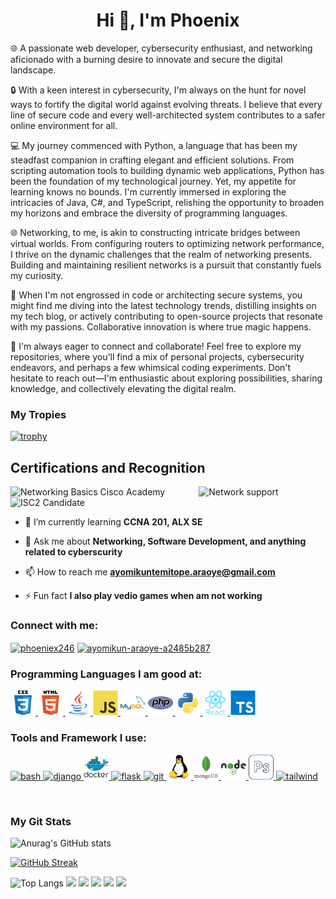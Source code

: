<h1 align="center">Hi 👋, I'm Phoenix</h1>

<p>🌐 A passionate web developer, cybersecurity enthusiast, and networking aficionado with a burning desire to innovate and secure the digital landscape.

🔒 With a keen interest in cybersecurity, I'm always on the hunt for novel ways to fortify the digital world against evolving threats. I believe that every line of secure code and every well-architected system contributes to a safer online environment for all.

💻 My journey commenced with Python, a language that has been my steadfast companion in crafting elegant and efficient solutions. From scripting automation tools to building dynamic web applications, Python has been the foundation of my technological journey. Yet, my appetite for learning knows no bounds. I'm currently immersed in exploring the intricacies of Java, C#, and TypeScript, relishing the opportunity to broaden my horizons and embrace the diversity of programming languages.

🌐 Networking, to me, is akin to constructing intricate bridges between virtual worlds. From configuring routers to optimizing network performance, I thrive on the dynamic challenges that the realm of networking presents. Building and maintaining resilient networks is a pursuit that constantly fuels my curiosity.

🚀 When I'm not engrossed in code or architecting secure systems, you might find me diving into the latest technology trends, distilling insights on my tech blog, or actively contributing to open-source projects that resonate with my passions. Collaborative innovation is where true magic happens.

🔗 I'm always eager to connect and collaborate! Feel free to explore my repositories, where you'll find a mix of personal projects, cybersecurity endeavors, and perhaps a few whimsical coding experiments. Don't hesitate to reach out—I'm enthusiastic about exploring possibilities, sharing knowledge, and collectively elevating the digital realm.</p>

<h3 align="left">My Tropies</h3>


[![trophy](https://github-profile-trophy.vercel.app/?username=phoenixdahdev&theme=onedark)](https://github.com/ryo-ma/github-profile-trophy)


<h2>Certifications and Recognition</h2>

<img src="networking-basics.png" alt="Networking Basics Cisco Academy" style="height: 150px; margin-right: 50px;"> <img src="network-support-and-security.png" alt="Network support" style="height: 150px; margin-right: 50px"> <img src="isc2-candidate.png" alt="ISC2 Candidate" style="height: 150px; margin-right: 50px"> 

- 🌱 I’m currently learning **CCNA 201, ALX SE**

- 💬 Ask me about **Networking, Software Development, and anything related to cyberscurity**

- 📫 How to reach me **ayomikuntemitope.araoye@gmail.com**

- ⚡ Fun fact **I also play vedio games when am not working**

<h3 align="left">Connect with me:</h3>
<p align="left">
<a href="https://twitter.com/phoeniex246" target="blank"><img align="center" src="https://raw.githubusercontent.com/rahuldkjain/github-profile-readme-generator/master/src/images/icons/Social/twitter.svg" alt="phoeniex246" height="30" width="40" /></a>
<a href="https://linkedin.com/in/ayomikun-araoye-235313333" target="blank"><img align="center" src="https://raw.githubusercontent.com/rahuldkjain/github-profile-readme-generator/master/src/images/icons/Social/linked-in-alt.svg" alt="ayomikun-araoye-a2485b287" height="30" width="40" /></a>
</p>

<h3 align="left"> Programming Languages I am good at:</h3>
<p align="left"> 
  <a href="https://www.w3schools.com/css/" target="_blank" rel="noreferrer"> 
    <img src="https://raw.githubusercontent.com/devicons/devicon/master/icons/css3/css3-original-wordmark.svg" alt="css3" width="40" height="40"/> 
  </a> 
  <a href="https://www.w3.org/html/" target="_blank" rel="noreferrer"> 
    <img src="https://raw.githubusercontent.com/devicons/devicon/master/icons/html5/html5-original-wordmark.svg" alt="html5" width="40" height="40"/>
  </a> 
  <a href="https://www.java.com" target="_blank" rel="noreferrer"> 
    <img src="https://raw.githubusercontent.com/devicons/devicon/master/icons/java/java-original.svg" alt="java" width="40" height="40"/> 
  </a> 
  <a href="https://developer.mozilla.org/en-US/docs/Web/JavaScript" target="_blank" rel="noreferrer"> 
    <img src="https://raw.githubusercontent.com/devicons/devicon/master/icons/javascript/javascript-original.svg" alt="javascript" width="40" height="40"/> 
  </a> 
  <a href="https://www.mysql.com/" target="_blank" rel="noreferrer"> 
    <img src="https://raw.githubusercontent.com/devicons/devicon/master/icons/mysql/mysql-original-wordmark.svg" alt="mysql" width="40" height="40"/> 
  </a> 
  <a href="https://www.php.net" target="_blank" rel="noreferrer"> 
    <img src="https://raw.githubusercontent.com/devicons/devicon/master/icons/php/php-original.svg" alt="php" width="40" height="40"/> 
  </a> 
  <a href="https://www.python.org" target="_blank" rel="noreferrer"> 
    <img src="https://raw.githubusercontent.com/devicons/devicon/master/icons/python/python-original.svg" alt="python" width="40" height="40"/>
  </a>  
   <a href="https://reactjs.org/" target="_blank" rel="noreferrer"> 
      <img src="https://raw.githubusercontent.com/devicons/devicon/master/icons/react/react-original-wordmark.svg" alt="react" width="40" height="40"/> 
   </a>
  <a href="https://www.typescriptlang.org/" target="_blank" rel="noreferrer"> 
    <img src="https://raw.githubusercontent.com/devicons/devicon/master/icons/typescript/typescript-original.svg" alt="typescript" width="40" height="40"/> 
  </a>  
</p>

<h3 align="left">Tools and Framework I use:</h3>
<p align="left"> 
  <a href="https://www.gnu.org/software/bash/" target="_blank" rel="noreferrer"> 
    <img src="https://www.vectorlogo.zone/logos/gnu_bash/gnu_bash-icon.svg" alt="bash" width="40" height="40"/> 
  </a> 
  <a href="https://www.djangoproject.com/" target="_blank" rel="noreferrer"> 
    <img src="https://cdn.worldvectorlogo.com/logos/django.svg" alt="django" width="40" height="40"/> 
  </a> 
  <a href="https://www.docker.com/" target="_blank" rel="noreferrer"> 
    <img src="https://raw.githubusercontent.com/devicons/devicon/master/icons/docker/docker-original-wordmark.svg" alt="docker" width="40" height="40"/> 
  </a> 
  <a href="https://flask.palletsprojects.com/" target="_blank" rel="noreferrer"> 
    <img src="https://www.vectorlogo.zone/logos/pocoo_flask/pocoo_flask-icon.svg" alt="flask" width="40" height="40"/> 
  </a> 
  <a href="https://git-scm.com/" target="_blank" rel="noreferrer"> 
    <img src="https://www.vectorlogo.zone/logos/git-scm/git-scm-icon.svg" alt="git" width="40" height="40"/> 
  </a> 
  <a href="https://www.linux.org/" target="_blank" rel="noreferrer"> 
    <img src="https://raw.githubusercontent.com/devicons/devicon/master/icons/linux/linux-original.svg" alt="linux" width="40" height="40"/> 
  </a> 
  <a href="https://www.mongodb.com/" target="_blank" rel="noreferrer"> 
    <img src="https://raw.githubusercontent.com/devicons/devicon/master/icons/mongodb/mongodb-original-wordmark.svg" alt="mongodb" width="40" height="40"/> 
  </a> 
  <a href="https://nodejs.org" target="_blank" rel="noreferrer"> 
    <img src="https://raw.githubusercontent.com/devicons/devicon/master/icons/nodejs/nodejs-original-wordmark.svg" alt="nodejs" width="40" height="40"/> 
  </a> 
  <a href="https://www.photoshop.com/en" target="_blank" rel="noreferrer"> 
    <img src="https://raw.githubusercontent.com/devicons/devicon/master/icons/photoshop/photoshop-line.svg" alt="photoshop" width="40" height="40"/> 
  </a> 
  <a href="https://tailwindcss.com/" target="_blank" rel="noreferrer"> 
    <img src="https://www.vectorlogo.zone/logos/tailwindcss/tailwindcss-icon.svg" alt="tailwind" width="40" height="40"/> 
  </a> 
</p>
<br>

<h3 align="left">My Git Stats</h3>


![Anurag's GitHub stats](https://github-readme-stats.vercel.app/api?username=phoenixdahdev&show_icons=true&theme=onedark)

[![GitHub Streak](http://github-readme-streak-stats.herokuapp.com?user=phoenixdahdev&theme=onedark)](https://git.io/streak-stats)



![Top Langs](https://github-readme-stats.vercel.app/api/top-langs/?username=phoenixdahdev&theme=onedark)
![](https://github-profile-summary-cards.vercel.app/api/cards/repos-per-language?username=phoenixdahdev&theme=dracula)
![](https://github-profile-summary-cards.vercel.app/api/cards/most-commit-language?username=phoenixdahdev&theme=dracula)
![](https://github-profile-summary-cards.vercel.app/api/cards/stats?username=phoenixdahdev&theme=dracula)
![](https://github-profile-summary-cards.vercel.app/api/cards/productive-time?username=phoenixdahdev/&theme=dracula)
![](https://github-profile-summary-cards.vercel.app/api/cards/productive-time?username=phoenixdahdev&theme=dracula)

